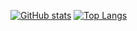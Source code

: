 [![GitHub stats](https://github-readme-stats.vercel.app/api?username=OsvaldirJr)](https://github.com/OsvaldirJr/github-readme-stats)
[![Top Langs](https://github-readme-stats.vercel.app/api/top-langs/?username=OsvaldirJr&layout=compact)](https://github.com/OsvaldirJr/github-readme-stats)





<!--
**OsvaldirJr/OsvaldirJr** is a ✨ _special_ ✨ repository because its `README.md` (this file) appears on your GitHub profile.

Here are some ideas to get you started:

- 🔭 I’m currently working on ...
- 🌱 I’m currently learning ...
- 👯 I’m looking to collaborate on ...
- 🤔 I’m looking for help with ...
- 💬 Ask me about ...
- 📫 How to reach me: ...
- 😄 Pronouns: ...
- ⚡ Fun fact: ...
-->
